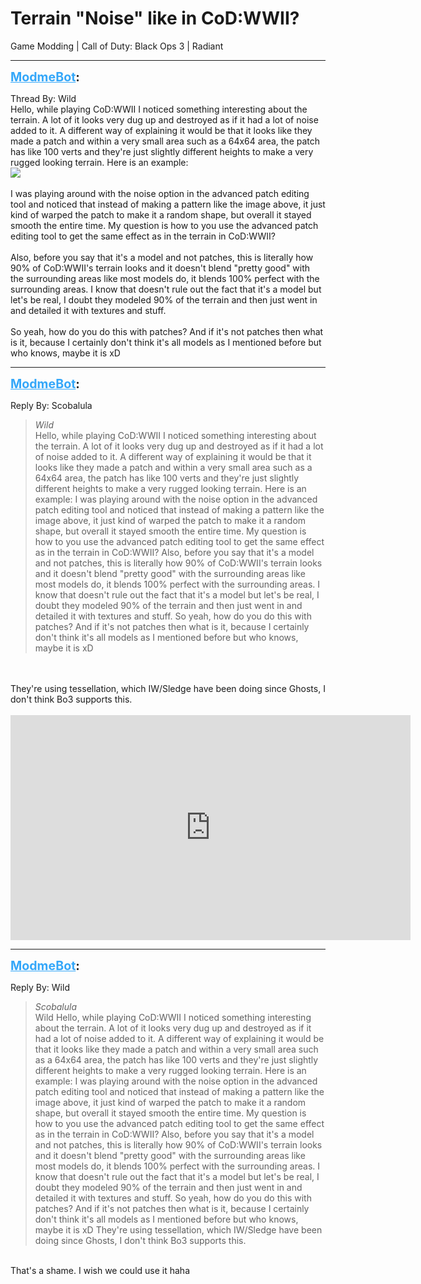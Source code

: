 # Terrain "Noise" like in CoD:WWII?
Game Modding | Call of Duty: Black Ops 3 | Radiant

---
<strong style="font-size: 1.4em;"><span style="text-decoration: underline;text-decoration-color: #34a7f9;"><span style="color:#34a7f9;">ModmeBot</span></span>:</strong>

<p>Thread By: Wild<br />Hello, while playing CoD:WWII I noticed something interesting about the terrain. A lot of it looks very dug up and destroyed as if it had a lot of noise added to it. A different way of explaining it would be that it looks like they made a patch and within a very small area such as a 64x64 area, the patch has like 100 verts and they&#39;re just slightly different heights to make a very rugged looking terrain. Here is an example:<br /><img style="max-width: 500px;" src="https://i.imgur.com/DVg4FeA.png"><br /> <br />I was playing around with the noise option in the advanced patch editing tool and noticed that instead of making a pattern like the image above, it just kind of warped the patch to make it a random shape, but overall it stayed smooth the entire time. My question is how to you use the advanced patch editing tool to get the same effect as in the terrain in CoD:WWII?<br /> <br />Also, before you say that it&#39;s a model and not patches, this is literally how 90% of CoD:WWII&#39;s terrain looks and it doesn&#39;t blend &quot;pretty good&quot; with the surrounding areas like most models do, it blends 100% perfect with the surrounding areas. I know that doesn&#39;t rule out the fact that it&#39;s a model but let&#39;s be real, I doubt they modeled 90% of the terrain and then just went in and detailed it with textures and stuff.<br /> <br />So yeah, how do you do this with patches? And if it&#39;s not patches then what is it, because I certainly don&#39;t think it&#39;s all models as I mentioned before but who knows, maybe it is xD</p>

---
<strong style="font-size: 1.4em;"><span style="text-decoration: underline;text-decoration-color: #34a7f9;"><span style="color:#34a7f9;">ModmeBot</span></span>:</strong>

<p>Reply By: Scobalula<br /><blockquote><em>Wild</em><br />Hello, while playing CoD:WWII I noticed something interesting about the terrain. A lot of it looks very dug up and destroyed as if it had a lot of noise added to it. A different way of explaining it would be that it looks like they made a patch and within a very small area such as a 64x64 area, the patch has like 100 verts and they&#39;re just slightly different heights to make a very rugged looking terrain. Here is an example:   I was playing around with the noise option in the advanced patch editing tool and noticed that instead of making a pattern like the image above, it just kind of warped the patch to make it a random shape, but overall it stayed smooth the entire time. My question is how to you use the advanced patch editing tool to get the same effect as in the terrain in CoD:WWII?   Also, before you say that it&#39;s a model and not patches, this is literally how 90% of CoD:WWII&#39;s terrain looks and it doesn&#39;t blend &quot;pretty good&quot; with the surrounding areas like most models do, it blends 100% perfect with the surrounding areas. I know that doesn&#39;t rule out the fact that it&#39;s a model but let&#39;s be real, I doubt they modeled 90% of the terrain and then just went in and detailed it with textures and stuff.   So yeah, how do you do this with patches? And if it&#39;s not patches then what is it, because I certainly don&#39;t think it&#39;s all models as I mentioned before but who knows, maybe it is xD</blockquote><br /> <br />They&#39;re using tessellation, which IW/Sledge have been doing since Ghosts, I don&#39;t think Bo3 supports this.<br /> <br /><iframe type="text/html" width="640" height="360" src="https://www.youtube.com/embed/fT67HayTMK4" frameborder="0"></iframe></p>

---
<strong style="font-size: 1.4em;"><span style="text-decoration: underline;text-decoration-color: #34a7f9;"><span style="color:#34a7f9;">ModmeBot</span></span>:</strong>

<p>Reply By: Wild<br /><blockquote><em>Scobalula</em><br />Wild Hello, while playing CoD:WWII I noticed something interesting about the terrain. A lot of it looks very dug up and destroyed as if it had a lot of noise added to it. A different way of explaining it would be that it looks like they made a patch and within a very small area such as a 64x64 area, the patch has like 100 verts and they&#39;re just slightly different heights to make a very rugged looking terrain. Here is an example:   I was playing around with the noise option in the advanced patch editing tool and noticed that instead of making a pattern like the image above, it just kind of warped the patch to make it a random shape, but overall it stayed smooth the entire time. My question is how to you use the advanced patch editing tool to get the same effect as in the terrain in CoD:WWII?   Also, before you say that it&#39;s a model and not patches, this is literally how 90% of CoD:WWII&#39;s terrain looks and it doesn&#39;t blend &quot;pretty good&quot; with the surrounding areas like most models do, it blends 100% perfect with the surrounding areas. I know that doesn&#39;t rule out the fact that it&#39;s a model but let&#39;s be real, I doubt they modeled 90% of the terrain and then just went in and detailed it with textures and stuff.   So yeah, how do you do this with patches? And if it&#39;s not patches then what is it, because I certainly don&#39;t think it&#39;s all models as I mentioned before but who knows, maybe it is xD   They&#39;re using tessellation, which IW/Sledge have been doing since Ghosts, I don&#39;t think Bo3 supports this.  </blockquote><br /> That&#39;s a shame. I wish we could use it haha</p>
